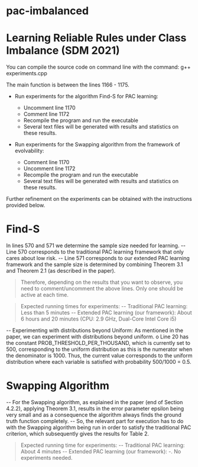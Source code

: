 # pac-imbalanced

Learning Reliable Rules under Class Imbalance (SDM 2021)
========================================================

You can compile the source code on command line with the command:
g++ experiments.cpp

The main function is between the lines 1166 - 1175.

* Run experiments for the algorithm Find-S for PAC learning:
  - Uncomment line 1170
  - Comment line 1172
  - Recompile the program and run the executable
  - Several text files will be generated with results and statistics on these results.

* Run experiments for the Swapping algorithm from the framework of evolvability:
  - Comment line 1170
  - Uncomment line 1172
  - Recompile the program and run the executable
  - Several text files will be generated with results and statistics on these results.



Further refinement on the experiments can be obtained with the instructions provided below.



Find-S
======
In lines 570 and 571 we determine the sample size needed for learning.
-- Line 570 corresponds to the traditional PAC learning framework that only cares about low risk.
-- Line 571 corresponds to our extended PAC learning framework and the sample size is determined by combining Theorem 3.1 and Theorem 2.1 (as described in the paper).

> Therefore, depending on the results that you want to observe, you need to comment/uncomment the above lines. Only one should be active at each time. 

> Expected running times for experiments:
-- Traditional PAC learning: Less than 5 minutes
-- Extended PAC learning (our framework): About 6 hours and 20 minutes
(CPU: 2.9 GHz, Dual-Core Intel Core i5)

-- Experimenting with distributions beyond Uniform:
As mentioned in the paper, we can experiment with distributions beyond uniform. 
   o Line 20 has the constant PROB_THRESHOLD_PER_THOUSAND, which is currently set to 500, corresponding to the uniform distribution as this is the numerator when the denominator is 1000. Thus, the current value corresponds to the uniform distribution where each variable is satisfied with probability 500/1000 = 0.5.



Swapping Algorithm
==================
-- For the Swapping algorithm, as explained in the paper (end of Section 4.2.2), applying Theorem 3.1, results in the error parameter epsilon being very small and as a consequence the algorithm always finds the ground truth function completely.
-- So, the relevant part for execution has to do with the Swapping algorithm being run in order to satisfy the traditional PAC criterion, which subsequently gives the results for Table 2.

> Expected running time for experiments:
-- Traditional PAC learning: About 4 minutes
-- Extended PAC learning (our framework): -. No experiments needed.
